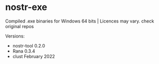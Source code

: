 # nostr-exe
Compiled .exe binaries for Windows 64 bits  | Licences may vary. check original repos

Versions:

- nostr-tool	0.2.0
- Rana		0.3.4
- clust		February 2022